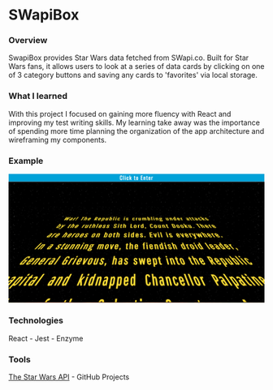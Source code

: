 # SWapiBox

### Overview  
SwapiBox provides Star Wars data fetched from SWapi.co. Built for Star Wars fans, it allows users to look at a series of data cards by clicking on one of 3 category buttons and saving any cards to 'favorites' via local storage.

### What I learned  
With this project I focused on gaining more fluency with React and improving my test writing skills. My learning take away was the importance of spending more time planning the organization of the app architecture and wireframing my components.

### Example 
![screen shot 2018-05-14 at 4 23 11 am](src/assets/screenshot-title-scroll.png)

### Technologies  
React - Jest - Enzyme  

### Tools  
[The Star Wars API](https://swapi.co/) - GitHub Projects
